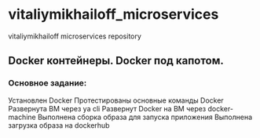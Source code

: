 # vitaliymikhailoff_microservices
vitaliymikhailoff microservices repository

## Docker контейнеры. Docker под капотом.

### Основное задание:
Установлен Docker
Протестированы основные команды Docker
Развернута ВМ через ya cli
Развернут Docker на ВМ через docker-machine
Выполнена сборка образа для запуска приложения
Выполнена загрузка образа на dockerhub

